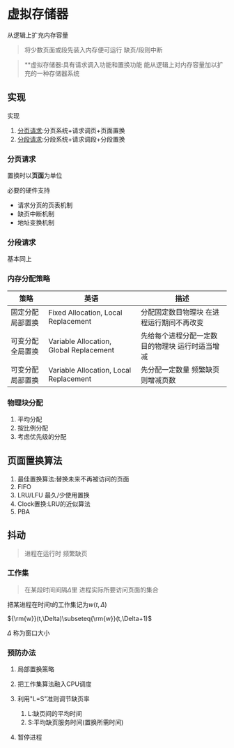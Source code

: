 # 虚拟存储器

从逻辑上扩充内存容量

>   将少数页面或段先装入内存便可运行 缺页/段则中断



>   **虚拟存储器:具有请求调入功能和置换功能 能从逻辑上对内存容量加以扩充的一种存储器系统

## 实现



实现

1.  [分页请求](#分页请求):分页系统+请求调页+页面置换
2.  [分段请求](#分段请求):分段系统+请求调段+分段置换

### 分页请求

置换时以**页面**为单位



必要的硬件支持

-   请求分页的页表机制
-   缺页中断机制
-   地址变换机制

### 分段请求

基本同上

### 内存分配策略

| 策略             | 英语                                    | 描述                                            |
| ---------------- | --------------------------------------- | ----------------------------------------------- |
| 固定分配局部置换 | Fixed Allocation, Local Replacement     | 分配固定数目物理块 在进程运行期间不再改变       |
| 可变分配全局置换 | Variable Allocation, Global Replacement | 先给每个进程分配一定数目的物理块 运行时适当增减 |
| 可变分配局部置换 | Variable Allocation, Local Replacement  | 先分配一定数量 频繁缺页则增减页数               |

### 物理块分配

1.  平均分配
2.  按比例分配
3.  考虑优先级的分配

## 页面置换算法

1.  最佳置换算法:替换未来不再被访问的页面
2.  FIFO
3.  LRU/LFU 最久/少使用置换
4.  Clock置换:LRU的近似算法
5.  PBA

## 抖动

>   进程在运行时 频繁缺页

### 工作集

>   在某段时间间隔$\Delta$里 进程实际所要访问页面的集合

把某进程在时间t的工作集记为$w(t,\Delta)$

${\rm{w}}(t,\Delta)\subseteq{\rm{w}}(t,\Delta+1)$

$\Delta$ 称为窗口大小

### 预防办法

1.  局部置换策略
2.  把工作集算法融入CPU调度
3.  利用"L=S"准则调节缺页率

    1.  L:缺页间的平均时间
    2.  S:平均缺页服务时间(置换所需时间)
4.  暂停进程



